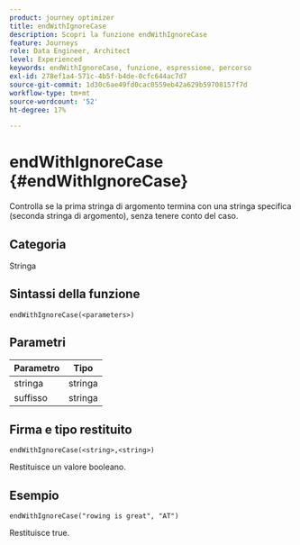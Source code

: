 ```yaml
---
product: journey optimizer
title: endWithIgnoreCase
description: Scopri la funzione endWithIgnoreCase
feature: Journeys
role: Data Engineer, Architect
level: Experienced
keywords: endWithIgnoreCase, funzione, espressione, percorso
exl-id: 278ef1a4-571c-4b5f-b4de-0cfc644ac7d7
source-git-commit: 1d30c6ae49fd0cac0559eb42a629b59708157f7d
workflow-type: tm+mt
source-wordcount: '52'
ht-degree: 17%

---
```


# endWithIgnoreCase {#endWithIgnoreCase}

Controlla se la prima stringa di argomento termina con una stringa specifica (seconda stringa di argomento), senza tenere conto del caso.

## Categoria

Stringa

## Sintassi della funzione

`endWithIgnoreCase(<parameters>)`

## Parametri

| Parametro | Tipo |
|-----------|------------------|
| stringa | stringa |
| suffisso | stringa |

## Firma e tipo restituito

`endWithIgnoreCase(<string>,<string>)`

Restituisce un valore booleano.

## Esempio

`endWithIgnoreCase("rowing is great", "AT")`

Restituisce true.
